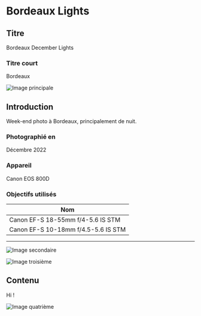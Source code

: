 # Bordeaux Lights

## Titre

Bordeaux December Lights

### Titre court

Bordeaux

![Image principale](https://live.staticflickr.com/65535/53465345737_d97e83e06f_o.png)

## Introduction

Week-end photo à Bordeaux, principalement de nuit.

### Photographié en

Décembre 2022

### Appareil

Canon EOS 800D

### Objectifs utilisés

| Nom                                 |
| ----------------------------------- |
| Canon EF-S 18-55mm f/4-5.6 IS STM   |
| Canon EF-S 10-18mm f/4.5-5.6 IS STM |

---

![Image secondaire](https://live.staticflickr.com/65535/53465282817_5185289c8d_o.png)

![Image troisième](https://live.staticflickr.com/65535/53466252736_939c6df14c_o.png)

## Contenu

Hi !

![Image quatrième](https://live.staticflickr.com/65535/53466252736_939c6df14c_o.png)

